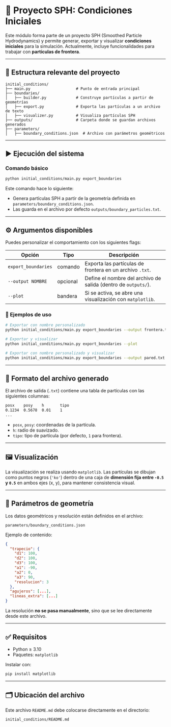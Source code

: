 # 🧊 Proyecto SPH: Condiciones Iniciales

Este módulo forma parte de un proyecto SPH (Smoothed Particle Hydrodynamics) y permite generar, exportar y visualizar **condiciones iniciales** para la simulación. Actualmente, incluye funcionalidades para trabajar con **partículas de frontera**.

---

## 📁 Estructura relevante del proyecto

```
initial_conditions/
├── main.py                    # Punto de entrada principal
├── boundaries/
│   ├── builder.py             # Construye partículas a partir de geometrías
│   ├── export.py              # Exporta las partículas a un archivo de texto
│   ├── visualizer.py          # Visualiza partículas SPH
├── outputs/                   # Carpeta donde se guardan archivos generados
├── parameters/
│   ├── boundary_conditions.json  # Archivo con parámetros geométricos
```

---

## ▶️ Ejecución del sistema

### Comando básico

```bash
python initial_conditions/main.py export_boundaries
```

Este comando hace lo siguiente:

- Genera partículas SPH a partir de la geometría definida en `parameters/boundary_conditions.json`.
- Las guarda en el archivo por defecto `outputs/boundary_particles.txt`.

---

## ⚙️ Argumentos disponibles

Puedes personalizar el comportamiento con los siguientes flags:

| Opción               | Tipo     | Descripción                                                                 |
|----------------------|----------|-----------------------------------------------------------------------------|
| `export_boundaries`  | comando  | Exporta las partículas de frontera en un archivo `.txt`.                    |
| `--output NOMBRE`    | opcional | Define el nombre del archivo de salida (dentro de `outputs/`).             |
| `--plot`             | bandera  | Si se activa, se abre una visualización con `matplotlib`.                  |

### 🧪 Ejemplos de uso

```bash
# Exportar con nombre personalizado
python initial_conditions/main.py export_boundaries --output frontera.txt

# Exportar y visualizar
python initial_conditions/main.py export_boundaries --plot

# Exportar con nombre personalizado y visualizar
python initial_conditions/main.py export_boundaries --output pared.txt --plot
```

---

## 📄 Formato del archivo generado

El archivo de salida (`.txt`) contiene una tabla de partículas con las siguientes columnas:

```txt
posx    posy    h       tipo
0.1234  0.5678  0.01    1
...
```

- `posx`, `posy`: coordenadas de la partícula.
- `h`: radio de suavizado.
- `tipo`: tipo de partícula (por defecto, `1` para frontera).

---

## 🖼️ Visualización

La visualización se realiza usando `matplotlib`. Las partículas se dibujan como puntos negros (`'ko'`) dentro de una caja de **dimensión fija entre `-0.5` y `0.5`** en ambos ejes (x, y), para mantener consistencia visual.

---

## 📁 Parámetros de geometría

Los datos geométricos y resolución están definidos en el archivo:

```
parameters/boundary_conditions.json
```

Ejemplo de contenido:

```json
{
  "trapecio": {
    "d1": 100,
    "d2": 100,
    "d3": 100,
    "a1": -90,
    "a2": 0,
    "a3": 90,
    "resolucion": 3
  },
  "agujeros": [...],
  "lineas_extra": [...]
}
```

La resolución **no se pasa manualmente**, sino que se lee directamente desde este archivo.

---

## ✅ Requisitos

- Python ≥ 3.10
- Paquetes: `matplotlib`

Instalar con:

```bash
pip install matplotlib
```

---

## 🗂️ Ubicación del archivo

Este archivo `README.md` debe colocarse directamente en el directorio:

```
initial_conditions/README.md
```